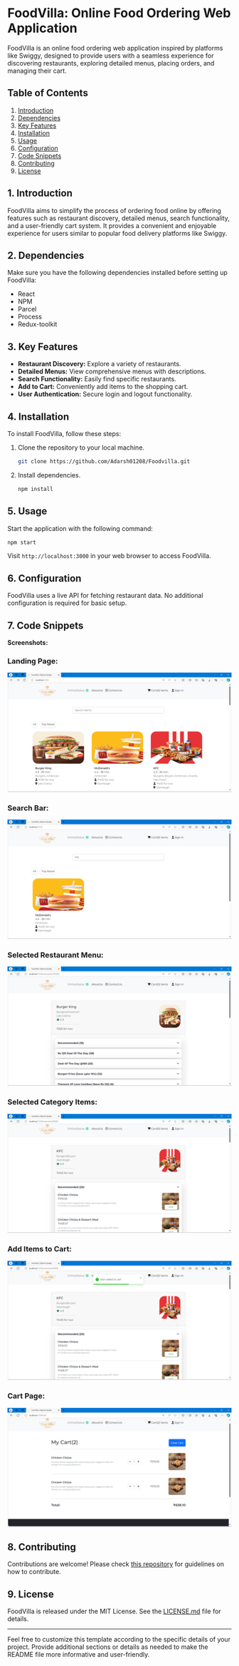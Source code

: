 # FoodVilla: Online Food Ordering Web Application

FoodVilla is an online food ordering web application inspired by platforms like Swiggy, designed to provide users with a seamless experience for discovering restaurants, exploring detailed menus, placing orders, and managing their cart.

## Table of Contents

1. [Introduction](#introduction)
2. [Dependencies](#dependencies)
3. [Key Features](#key-features)
4. [Installation](#installation)
5. [Usage](#usage)
6. [Configuration](#configuration)
7. [Code Snippets](#code-snippets)
8. [Contributing](#contributing)
9. [License](#license)

## 1. Introduction

FoodVilla aims to simplify the process of ordering food online by offering features such as restaurant discovery, detailed menus, search functionality, and a user-friendly cart system. It provides a convenient and enjoyable experience for users similar to popular food delivery platforms like Swiggy.

## 2. Dependencies

Make sure you have the following dependencies installed before setting up FoodVilla:

- React
- NPM
- Parcel
- Process
- Redux-toolkit

## 3. Key Features

- **Restaurant Discovery:** Explore a variety of restaurants.
- **Detailed Menus:** View comprehensive menus with descriptions.
- **Search Functionality:** Easily find specific restaurants.
- **Add to Cart:** Conveniently add items to the shopping cart.
- **User Authentication:** Secure login and logout functionality.

## 4. Installation

To install FoodVilla, follow these steps:

1. Clone the repository to your local machine.
   ```bash
   git clone https://github.com/Adarsh01208/Foodvilla.git
   ```

2. Install dependencies.
   ```bash
   npm install
   ```

## 5. Usage

Start the application with the following command:

```bash
npm start
```

Visit `http://localhost:3000` in your web browser to access FoodVilla.

## 6. Configuration

FoodVilla uses a live API for fetching restaurant data. No additional configuration is required for basic setup.

## 7. Code Snippets

**Screenshots:**
### Landing Page:

![](previews/Screenshot%202024-02-19%20185833.png)

### Search Bar:

![](previews/Screenshot%202024-02-19%20190015.png)

### Selected Restaurant Menu:

![](Previews/Screenshot%202024-02-19%20190053.png)


### Selected Category Items:

![](Previews/Screenshot%202024-02-19%20190145.png)

### Add Items to Cart:

![](Previews/Screenshot%202024-02-19%20190200.png)

### Cart Page:

![](Previews/Screenshot%202024-02-19%20190215.png)


## 8. Contributing

Contributions are welcome! Please check [this repository](https://github.com/Adarsh01208/Foodvilla) for guidelines on how to contribute.

## 9. License

FoodVilla is released under the MIT License. See the [LICENSE.md](LICENSE.md) file for details.

---

Feel free to customize this template according to the specific details of your project. Provide additional sections or details as needed to make the README file more informative and user-friendly.
